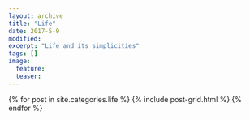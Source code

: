 ```yaml
---
layout: archive
title: "Life"
date: 2017-5-9
modified:
excerpt: "Life and its simplicities"
tags: []
image:
  feature:
  teaser:
---
```


<div class="tiles">
{% for post in site.categories.life %}
  {% include post-grid.html %}
{% endfor %}
</div><!-- /.tiles -->
